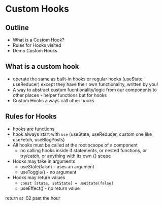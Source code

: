 # Custom Hooks

## Outline

- What is a Custom Hook?
- Rules for Hooks visited
- Demo Custom Hooks

## What is a custom hook

- operate the same as built-in hooks or regular hooks (useState, useReducer) except they have their own functionality, written by you!
- A way to abstract custom fucntionality/logic from our components to other places - helper functions but for hooks
- Custom Hooks always call other hooks

## Rules for Hooks

- hooks are functions
- hook always start with `use` (useState, useReducer, custom one like useFetch, useBlogPosts)
- All hooks must be called at the root scsope of a component
  - no calling hooks inside if statements, or nested functions, or try/catch, or anything with its own {} scope
- Hooks may take in arguments
  - useState(false) - uses an argument
  - useToggle() - no argument
- Hooks may return values
  - `const [state, setState] = useState(false)`
  - useEffect() - no return value

return at :02 past the hour
